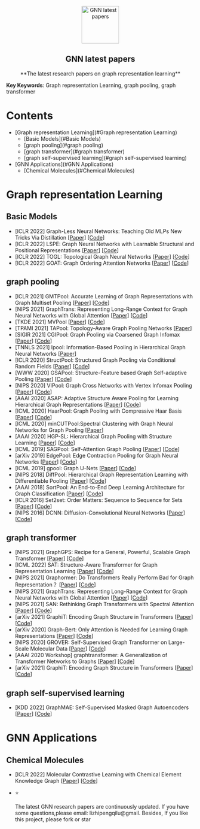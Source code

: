 <p align="center">
 <img width="100px" src="" align="center" alt="GNN latest papers" />
 <h2 align="center">GNN latest papers</h2>
<p align="center" >**The latest research papers on graph representation learning**</p>
</p>

 **Key Keywords**: Graph representation Learning, graph pooling, graph transformer

# Contents

- [Graph representation Learning](#Graph representation Learning)
  - [Basic Models](#Basic Models)
  - [graph pooling](#graph pooling)
  - [graph transformer](#graph transformer)
  - [graph self-supervised learning](#graph self-supervised learning)
- [GNN Applications](#GNN Applications)
  - [Chemical Molecules](#Chemical Molecules)
# Graph representation Learning

## Basic Models
- [ICLR 2022] Graph-Less Neural Networks: Teaching Old MLPs New Tricks Via Distillation [[Paper](https://arxiv.org/abs/2110.08727)] [[Code](https://github.com/snap-research/graphless-neural-networks)]
- [ICLR 2022] LSPE: Graph Neural Networks with Learnable Structural and Positional Representations [[Paper](https://arxiv.org/abs/2110.07875)] [[Code](https://github.com/vijaydwivedi75/gnn-lspe)]
- [ICLR 2022] TOGL: Topological Graph Neural Networks [[Paper](https://arxiv.org/abs/2102.07835v4)] [[Code](https://github.com/borgwardtlab/togl)]
- [ICLR 2022] GOAT: Graph Ordering Attention Networks [[Paper](https://arxiv.org/pdf/2204.05351.pdf)] [[Code](https://github.com/MichailChatzianastasis/GOAT)] 

## graph pooling

- [ICLR 2021] GMTPool: Accurate Learning of Graph Representations with Graph Multiset Pooling [[Paper](https://openreview.net/pdf?id=JHcqXGaqiGn)] [[Code](https://github.com/JinheonBaek/GMT)] 
- [NIPS 2021] GraphTrans: Representing Long-Range Context for Graph Neural Networks with Global Attention [[Paper](https://proceedings.neurips.cc/paper/2021/file/6e67691b60ed3e4a55935261314dd534-Paper.pdf)] [[Code](https://github.com/ucbrise/graphtrans)] 
- [TKDE 2021] MVPool [[Paper](https://ieeexplore.ieee.org/abstract/document/9460814)] [[Code](https://github.com/cszhangzhen/MVPool)] 
- [TPAMI 2021] TAPool: Topology-Aware Graph Pooling Networks [[Paper](https://paperswithcode.com/paper/topology-aware-graph-pooling-networks)]
- [SIGIR 2021] CGIPool: Graph Pooling via Coarsened Graph Infomax [[Paper](https://arxiv.org/pdf/2105.01275.pdf)] [[Code](https://github.com/PangYunsheng8/CGIPool)] 
- [TNNLS 2021] Ipool: Information-Based Pooling in Hierarchical Graph Neural Networks [[Paper](https://ieeexplore.ieee.org/document/9392315)]
- [ICLR 2020] StructPool: Structured Graph Pooling via Conditional Random Fields  [[Paper](https://openreview.net/forum?id=BJxg_hVtwH)] [[Code](https://github.com/Nate1874/StructPool)]
- [WWW 2020] GSAPool: Structure-Feature based Graph Self-adaptive Pooling [[Paper](https://arxiv.org/pdf/2002.00848.pdf)] [[Code](https://github.com/psp3dcg/GSAPool)]
- [NIPS 2020] VIPool: Graph Cross Networks with Vertex Infomax Pooling [[Paper](https://papers.nips.cc/paper/2020/file/a26398dca6f47b49876cbaffbc9954f9-Paper.pdf)] [[Code](https://github.com/limaosen0/GXN)] 
- [AAAI 2020] ASAP: Adaptive Structure Aware Pooling for Learning Hierarchical Graph Representations [[Paper](https://arxiv.org/abs/1911.07979)] [[Code](https://github.com/malllabiisc/ASAP)] 
- [ICML 2020] HaarPool: Graph Pooling with Compressive Haar Basis [[Paper](https://arxiv.org/abs/1909.11580v2)] [[Code](https://github.com/YuGuangWang/HaarPool)] 
- [ICML 2020] minCUTPool:Spectral Clustering with Graph Neural Networks for Graph Pooling [[Paper](https://arxiv.org/pdf/1907.00481.pdf)] 
- [AAAI 2020] HGP-SL: Hierarchical Graph Pooling with Structure Learning [[Paper](https://arxiv.org/abs/1911.05954)] [[Code](https://github.com/cszhangzhen/HGP-SL)] 
- [ICML 2019] SAGPool: Self-Attention Graph Pooling [[Paper](https://arxiv.org/abs/1904.08082)] [[Code](https://github.com/inyeoplee77/SAGPool)]
- [arXiv 2019] EdgePool: Edge Contraction Pooling for Graph Neural Networks [[Paper](https://arxiv.org/abs/1905.10990)] [[Code](https://github.com/rusty1s/pytorch_geometric/tree/master/benchmark/kernel)]
- [ICML 2019] gpool: Graph U-Nets [[Paper](http://proceedings.mlr.press/v97/gao19a/gao19a.pdf)] [[Code](https://github.com/HongyangGao/Graph-U-Nets)] 
- [NIPS 2018] DiffPool: Hierarchical Graph Representation Learning with Differentiable Pooling [[Paper](https://paperswithcode.com/paper/hierarchical-graph-representation-learning)] [[Code](https://paperswithcode.com/paper/hierarchical-graph-representation-learning)] 
- [AAAI 2018] SortPool: An End-to-End Deep Learning Architecture for Graph Classification [[Paper](https://muhanzhang.github.io/papers/AAAI_2018_DGCNN.pdf)] [[Code](https://github.com/muhanzhang/pytorch_DGCNN)]
- [ICLR 2016] Set2set: Order Matters: Sequence to Sequence for Sets [[Paper](https://arxiv.org/abs/1511.06391)] [[Code](https://paperswithcode.com/paper/order-matters-sequence-to-sequence-for-sets)] 
- [NIPS 2016] DCNN: Diffusion-Convolutional Neural Networks [[Paper](https://proceedings.neurips.cc/paper/2016/file/390e982518a50e280d8e2b535462ec1f-Paper.pdf)] [[Code](https://paperswithcode.com/paper/diffusion-convolutional-neural-networks)] 

## graph transformer

- [NIPS 2021] GraphGPS: Recipe for a General, Powerful, Scalable Graph Transformer [[Paper](https://arxiv.org/pdf/2205.12454.pdf)] [[Code](https://github.com/rampasek/GraphGPS)]
- [ICML 2022] SAT: Structure-Aware Transformer for Graph Representation Learning [[Paper](https://arxiv.org/abs/2202.03036)] [[Code](https://github.com/borgwardtlab/sat)] 
- [NIPS 2021] Graphormer: Do Transformers Really Perform Bad for Graph Representation？ [[Paper](https://arxiv.org/abs/2106.05234)] [[Code](https://github.com/Microsoft/Graphormer)] 
- [NIPS 2021] GraphTrans: Representing Long-Range Context for Graph Neural Networks with Global Attention [[Paper](https://proceedings.neurips.cc/paper/2021/file/6e67691b60ed3e4a55935261314dd534-Paper.pdf)] [[Code](https://github.com/ucbrise/graphtrans)]
- [NIPS 2021] SAN: Rethinking Graph Transformers with Spectral Attention [[Paper](https://arxiv.org/pdf/2106.03893v3.pdf)] [[Code](https://github.com/DevinKreuzer/SAN)] 
- [arXiv 2021] GraphiT: Encoding Graph Structure in Transformers [[Paper](https://arxiv.org/abs/2106.05667)] [[Code](https://github.com/inria-thoth/GraphiT)]
- [arXiv 2020] Graph-Bert: Only Attention is Needed for Learning Graph Representations [[Paper](https://arxiv.org/pdf/2001.05140.pdf)] [[Code](https://github.com/jwzhanggy/Graph-Bert)] 
- [NIPS 2020] GROVER: Self-Supervised Graph Transformer on Large-Scale Molecular Data [[Paper](https://proceedings.neurips.cc/paper/2020/file/94aef38441efa3380a3bed3faf1f9d5d-Paper.pdf)] [[Code](https://github.com/tencent-ailab/grover)]
- [AAAI 2020 Workshop] graphtransformer: A Generalization of Transformer Networks to Graphs [[Paper](https://arxiv.org/pdf/2012.09699.pdf)] [[Code](https://github.com/graphdeeplearning/graphtransformer)] 
- [arXiv 2021] GraphiT: Encoding Graph Structure in Transformers [[Paper](https://arxiv.org/abs/2106.05667)] [[Code](https://github.com/inria-thoth/GraphiT)]

## graph self-supervised learning
- [KDD 2022] GraphMAE: Self-Supervised Masked Graph Autoencoders [[Paper](https://arxiv.org/abs/2205.10803)] [[Code](https://github.com/thudm/graphmae)]


# GNN Applications

## Chemical Molecules
- [ICLR 2022] Molecular Contrastive Learning with Chemical Element Knowledge Graph [[Paper](https://arxiv.org/abs/2112.00544)] [[Code](https://github.com/ZJU-Fangyin/KCL)]

- :star:<p>The latest GNN research papers are continuously updated. If you have some questions,please email: lizhipengqilu@gmail. Besides, If you like this project, please fork or star</p>
